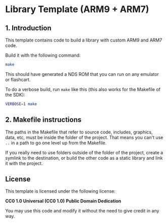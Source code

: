 # Library Template (ARM9 + ARM7)

## 1. Introduction

This template contains code to build a library with custom ARM9 and ARM7 code.

Build it with the following command:

```bash
make
```

This should have generated a NDS ROM that you can run on any emulator or
flashcart.

To do a verbose build, run `make` like this (this also works for the Makefile
of the SDK):

```bash
VERBOSE=1 make
```

## 2. Makefile instructions

The paths in the Makefile that refer to source code, includes, graphics, data,
etc, must be inside the folder of the project. That means you can't use `..`
in a path to go one level up from the Makefile.

If you really need to use folders outside of the folder of the project, create a
symlink to the destination, or build the other code as a static library and link
it with the project.

## License

This template is licensed under the following license:

**CC0 1.0 Universal (CC0 1.0)**
**Public Domain Dedication**

You may use this code and modify it without the need to give credit in any way.

